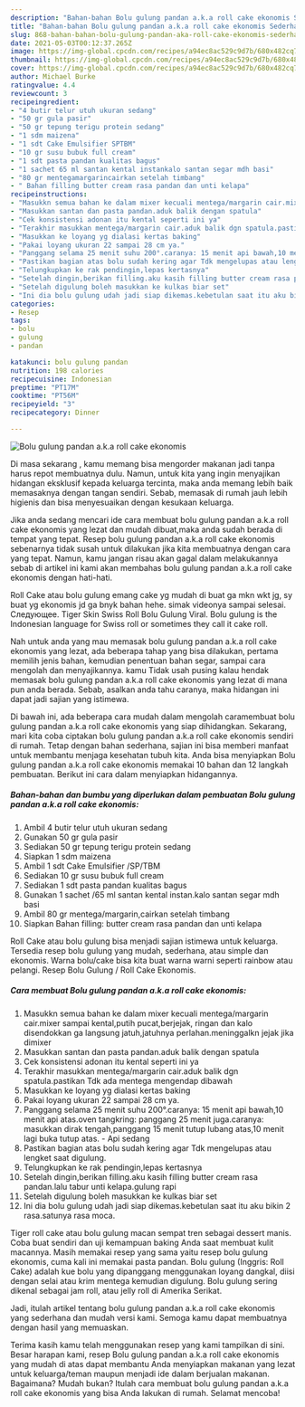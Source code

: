 ```yaml
---
description: "Bahan-bahan Bolu gulung pandan a.k.a roll cake ekonomis Sederhana dan Mudah Dibuat"
title: "Bahan-bahan Bolu gulung pandan a.k.a roll cake ekonomis Sederhana dan Mudah Dibuat"
slug: 868-bahan-bahan-bolu-gulung-pandan-aka-roll-cake-ekonomis-sederhana-dan-mudah-dibuat
date: 2021-05-03T00:12:37.265Z
image: https://img-global.cpcdn.com/recipes/a94ec8ac529c9d7b/680x482cq70/bolu-gulung-pandan-aka-roll-cake-ekonomis-foto-resep-utama.jpg
thumbnail: https://img-global.cpcdn.com/recipes/a94ec8ac529c9d7b/680x482cq70/bolu-gulung-pandan-aka-roll-cake-ekonomis-foto-resep-utama.jpg
cover: https://img-global.cpcdn.com/recipes/a94ec8ac529c9d7b/680x482cq70/bolu-gulung-pandan-aka-roll-cake-ekonomis-foto-resep-utama.jpg
author: Michael Burke
ratingvalue: 4.4
reviewcount: 3
recipeingredient:
- "4 butir telur utuh ukuran sedang"
- "50 gr gula pasir"
- "50 gr tepung terigu protein sedang"
- "1 sdm maizena"
- "1 sdt Cake Emulsifier SPTBM"
- "10 gr susu bubuk full cream"
- "1 sdt pasta pandan kualitas bagus"
- "1 sachet 65 ml santan kental instankalo santan segar mdh basi"
- "80 gr mentegamargarincairkan setelah timbang"
- " Bahan filling butter cream rasa pandan dan unti kelapa"
recipeinstructions:
- "Masukkn semua bahan ke dalam mixer kecuali mentega/margarin cair.mixer sampai kental,putih pucat,berjejak, ringan dan kalo disendokkan ga langsung jatuh,jatuhnya perlahan.meninggalkn jejak jika dimixer"
- "Masukkan santan dan pasta pandan.aduk balik dengan spatula"
- "Cek konsistensi adonan itu kental seperti ini ya"
- "Terakhir masukkan mentega/margarin cair.aduk balik dgn spatula.pastikan Tdk ada mentega mengendap dibawah"
- "Masukkan ke loyang yg dialasi kertas baking"
- "Pakai loyang ukuran 22 sampai 28 cm ya."
- "Panggang selama 25 menit suhu 200°.caranya: 15 menit api bawah,10 menit api atas.oven tangkring: panggang 25 menit juga.caranya: masukkan dirak tengah,panggang 15 menit tutup lubang atas,10 menit lagi buka tutup atas. Api sedang"
- "Pastikan bagian atas bolu sudah kering agar Tdk mengelupas atau lengket saat digulung."
- "Telungkupkan ke rak pendingin,lepas kertasnya"
- "Setelah dingin,berikan filling.aku kasih filling butter cream rasa pandan.lalu tabur unti kelapa.gulung rapi"
- "Setelah digulung boleh masukkan ke kulkas biar set"
- "Ini dia bolu gulung udah jadi siap dikemas.kebetulan saat itu aku bikin 2 rasa.satunya rasa moca."
categories:
- Resep
tags:
- bolu
- gulung
- pandan

katakunci: bolu gulung pandan 
nutrition: 198 calories
recipecuisine: Indonesian
preptime: "PT17M"
cooktime: "PT56M"
recipeyield: "3"
recipecategory: Dinner

---
```



![Bolu gulung pandan a.k.a roll cake ekonomis](https://img-global.cpcdn.com/recipes/a94ec8ac529c9d7b/680x482cq70/bolu-gulung-pandan-aka-roll-cake-ekonomis-foto-resep-utama.jpg)

Di masa  sekarang , kamu memang bisa mengorder makanan jadi tanpa harus repot membuatnya dulu. Namun, untuk kita yang ingin menyajikan hidangan eksklusif kepada keluarga tercinta, maka anda memang lebih baik memasaknya dengan tangan sendiri. Sebab, memasak di rumah jauh lebih higienis dan bisa menyesuaikan dengan kesukaan keluarga.

Jika anda sedang mencari ide cara membuat bolu gulung pandan a.k.a roll cake ekonomis yang lezat dan mudah dibuat,maka anda sudah berada di tempat yang tepat. Resep bolu gulung pandan a.k.a roll cake ekonomis  sebenarnya tidak susah untuk dilakukan jika kita membuatnya dengan cara yang tepat. Namun, kamu jangan risau akan gagal dalam melakukannya 
sebab di artikel ini kami akan membahas bolu gulung pandan a.k.a roll cake ekonomis dengan hati-hati.  

Roll Cake atau bolu gulung emang cake yg mudah di buat ga mkn wkt jg, sy buat yg ekonomis jd ga bnyk bahan hehe. simak videonya sampai selesai. Следующее. Tiger Skin Swiss Roll Bolu Gulung Viral. Bolu gulung is the Indonesian language for Swiss roll or sometimes they call it cake roll.

Nah untuk anda yang mau memasak bolu gulung pandan a.k.a roll cake ekonomis yang lezat, ada beberapa tahap yang bisa dilakukan, pertama memilih jenis bahan, kemudian penentuan bahan segar, sampai cara mengolah dan menyajikannya. kamu Tidak usah pusing kalau hendak memasak bolu gulung pandan a.k.a roll cake ekonomis yang lezat di mana pun anda berada. Sebab, asalkan anda  tahu caranya, maka hidangan ini dapat jadi sajian yang istimewa.

Di bawah ini, ada beberapa cara mudah dalam mengolah caramembuat bolu gulung pandan a.k.a roll cake ekonomis yang siap dihidangkan. Sekarang, mari kita coba ciptakan bolu gulung pandan a.k.a roll cake ekonomis sendiri di rumah. Tetap dengan bahan sederhana, sajian ini bisa memberi manfaat untuk membantu menjaga kesehatan tubuh kita. Anda bisa menyiapkan Bolu gulung pandan a.k.a roll cake ekonomis memakai 10 bahan dan 12 langkah pembuatan. Berikut ini cara dalam menyiapkan hidangannya.

<!--inarticleads1-->

##### Bahan-bahan dan bumbu yang diperlukan dalam pembuatan Bolu gulung pandan a.k.a roll cake ekonomis:

1. Ambil 4 butir telur utuh ukuran sedang
1. Gunakan 50 gr gula pasir
1. Sediakan 50 gr tepung terigu protein sedang
1. Siapkan 1 sdm maizena
1. Ambil 1 sdt Cake Emulsifier /SP/TBM
1. Sediakan 10 gr susu bubuk full cream
1. Sediakan 1 sdt pasta pandan kualitas bagus
1. Gunakan 1 sachet /65 ml santan kental instan.kalo santan segar mdh basi
1. Ambil 80 gr mentega/margarin,cairkan setelah timbang
1. Siapkan  Bahan filling: butter cream rasa pandan dan unti kelapa


Roll Cake atau bolu gulung bisa menjadi sajian istimewa untuk keluarga. Tersedia resep bolu gulung yang mudah, sederhana, atau simple dan ekonomis. Warna bolu/cake bisa kita buat warna warni seperti rainbow atau pelangi. Resep Bolu Gulung / Roll Cake Ekonomis. 

<!--inarticleads2-->

##### Cara membuat Bolu gulung pandan a.k.a roll cake ekonomis:

1. Masukkn semua bahan ke dalam mixer kecuali mentega/margarin cair.mixer sampai kental,putih pucat,berjejak, ringan dan kalo disendokkan ga langsung jatuh,jatuhnya perlahan.meninggalkn jejak jika dimixer
1. Masukkan santan dan pasta pandan.aduk balik dengan spatula
1. Cek konsistensi adonan itu kental seperti ini ya
1. Terakhir masukkan mentega/margarin cair.aduk balik dgn spatula.pastikan Tdk ada mentega mengendap dibawah
1. Masukkan ke loyang yg dialasi kertas baking
1. Pakai loyang ukuran 22 sampai 28 cm ya.
1. Panggang selama 25 menit suhu 200°.caranya: 15 menit api bawah,10 menit api atas.oven tangkring: panggang 25 menit juga.caranya: masukkan dirak tengah,panggang 15 menit tutup lubang atas,10 menit lagi buka tutup atas. - Api sedang
1. Pastikan bagian atas bolu sudah kering agar Tdk mengelupas atau lengket saat digulung.
1. Telungkupkan ke rak pendingin,lepas kertasnya
1. Setelah dingin,berikan filling.aku kasih filling butter cream rasa pandan.lalu tabur unti kelapa.gulung rapi
1. Setelah digulung boleh masukkan ke kulkas biar set
1. Ini dia bolu gulung udah jadi siap dikemas.kebetulan saat itu aku bikin 2 rasa.satunya rasa moca.


Tiger roll cake atau bolu gulung macan sempat tren sebagai dessert manis. Coba buat sendiri dan uji kemampuan baking Anda saat membuat kulit macannya. Masih memakai resep yang sama yaitu resep bolu gulung ekonomis, cuma kali ini memakai pasta pandan. Bolu gulung (Inggris: Roll Cake) adalah kue bolu yang dipanggang menggunakan loyang dangkal, diisi dengan selai atau krim mentega kemudian digulung. Bolu gulung sering dikenal sebagai jam roll, atau jelly roll di Amerika Serikat. 

Jadi, itulah artikel tentang  bolu gulung pandan a.k.a roll cake ekonomis  yang sederhana dan mudah versi kami. Semoga kamu dapat membuatnya dengan hasil yang memuaskan. 

Terima kasih kamu telah menggunakan resep yang kami tampilkan di sini. Besar harapan kami, resep  Bolu gulung pandan a.k.a roll cake ekonomis yang mudah di atas dapat membantu Anda menyiapkan makanan yang lezat untuk keluarga/teman maupun menjadi ide dalam berjualan makanan. Bagaimana? Mudah bukan? Itulah cara membuat bolu gulung pandan a.k.a roll cake ekonomis yang bisa Anda lakukan di rumah. Selamat mencoba!

